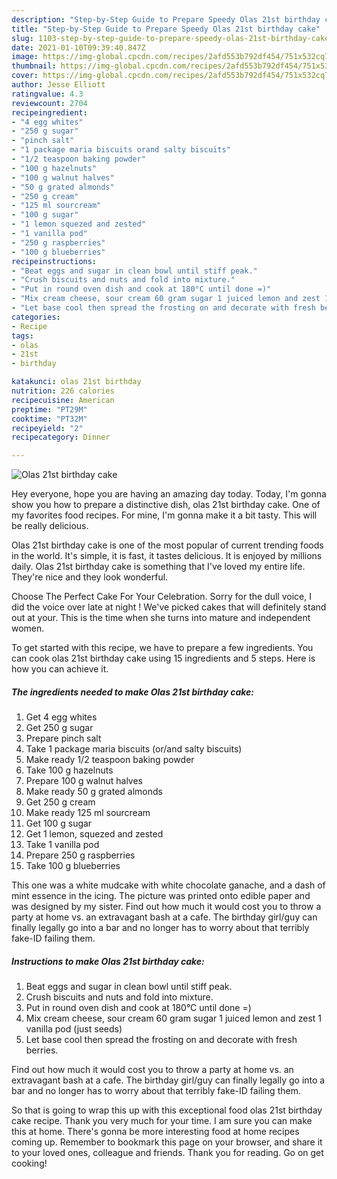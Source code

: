 ```yaml
---
description: "Step-by-Step Guide to Prepare Speedy Olas 21st birthday cake"
title: "Step-by-Step Guide to Prepare Speedy Olas 21st birthday cake"
slug: 1103-step-by-step-guide-to-prepare-speedy-olas-21st-birthday-cake
date: 2021-01-10T09:39:40.847Z
image: https://img-global.cpcdn.com/recipes/2afd553b792df454/751x532cq70/olas-21st-birthday-cake-recipe-main-photo.jpg
thumbnail: https://img-global.cpcdn.com/recipes/2afd553b792df454/751x532cq70/olas-21st-birthday-cake-recipe-main-photo.jpg
cover: https://img-global.cpcdn.com/recipes/2afd553b792df454/751x532cq70/olas-21st-birthday-cake-recipe-main-photo.jpg
author: Jesse Elliott
ratingvalue: 4.3
reviewcount: 2704
recipeingredient:
- "4 egg whites"
- "250 g sugar"
- "pinch salt"
- "1 package maria biscuits orand salty biscuits"
- "1/2 teaspoon baking powder"
- "100 g hazelnuts"
- "100 g walnut halves"
- "50 g grated almonds"
- "250 g cream"
- "125 ml sourcream"
- "100 g sugar"
- "1 lemon squezed and zested"
- "1 vanilla pod"
- "250 g raspberries"
- "100 g blueberries"
recipeinstructions:
- "Beat eggs and sugar in clean bowl until stiff peak."
- "Crush biscuits and nuts and fold into mixture."
- "Put in round oven dish and cook at 180°C until done =)"
- "Mix cream cheese, sour cream 60 gram sugar 1 juiced lemon and zest 1 vanilla pod (just seeds)"
- "Let base cool then spread the frosting on and decorate with fresh berries."
categories:
- Recipe
tags:
- olas
- 21st
- birthday

katakunci: olas 21st birthday 
nutrition: 226 calories
recipecuisine: American
preptime: "PT29M"
cooktime: "PT32M"
recipeyield: "2"
recipecategory: Dinner

---
```



![Olas 21st birthday cake](https://img-global.cpcdn.com/recipes/2afd553b792df454/751x532cq70/olas-21st-birthday-cake-recipe-main-photo.jpg)

Hey everyone, hope you are having an amazing day today. Today, I'm gonna show you how to prepare a distinctive dish, olas 21st birthday cake. One of my favorites food recipes. For mine, I'm gonna make it a bit tasty. This will be really delicious.

Olas 21st birthday cake is one of the most popular of current trending foods in the world. It's simple, it is fast, it tastes delicious. It is enjoyed by millions daily. Olas 21st birthday cake is something that I've loved my entire life. They're nice and they look wonderful.

Choose The Perfect Cake For Your Celebration. Sorry for the dull voice, I did the voice over late at night ! We&#39;ve picked cakes that will definitely stand out at your. This is the time when she turns into mature and independent women.


To get started with this recipe, we have to prepare a few ingredients. You can cook olas 21st birthday cake using 15 ingredients and 5 steps. Here is how you can achieve it.

<!--inarticleads1-->

##### The ingredients needed to make Olas 21st birthday cake:

1. Get 4 egg whites
1. Get 250 g sugar
1. Prepare pinch salt
1. Take 1 package maria biscuits (or/and salty biscuits)
1. Make ready 1/2 teaspoon baking powder
1. Take 100 g hazelnuts
1. Prepare 100 g walnut halves
1. Make ready 50 g grated almonds
1. Get 250 g cream
1. Make ready 125 ml sourcream
1. Get 100 g sugar
1. Get 1 lemon, squezed and zested
1. Take 1 vanilla pod
1. Prepare 250 g raspberries
1. Take 100 g blueberries


This one was a white mudcake with white chocolate ganache, and a dash of mint essence in the icing. The picture was printed onto edible paper and was designed by my sister. Find out how much it would cost you to throw a party at home vs. an extravagant bash at a cafe. The birthday girl/guy can finally legally go into a bar and no longer has to worry about that terribly fake-ID failing them. 

<!--inarticleads2-->

##### Instructions to make Olas 21st birthday cake:

1. Beat eggs and sugar in clean bowl until stiff peak.
1. Crush biscuits and nuts and fold into mixture.
1. Put in round oven dish and cook at 180°C until done =)
1. Mix cream cheese, sour cream 60 gram sugar 1 juiced lemon and zest 1 vanilla pod (just seeds)
1. Let base cool then spread the frosting on and decorate with fresh berries.


Find out how much it would cost you to throw a party at home vs. an extravagant bash at a cafe. The birthday girl/guy can finally legally go into a bar and no longer has to worry about that terribly fake-ID failing them. 

So that is going to wrap this up with this exceptional food olas 21st birthday cake recipe. Thank you very much for your time. I am sure you can make this at home. There's gonna be more interesting food at home recipes coming up. Remember to bookmark this page on your browser, and share it to your loved ones, colleague and friends. Thank you for reading. Go on get cooking!
